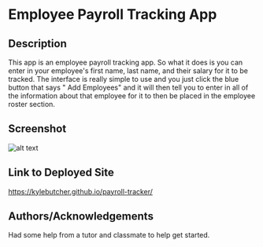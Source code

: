 # Employee Payroll Tracking App

## Description

This app is an employee payroll tracking app. So what it does is you can enter in your employee's first name, last name, and their salary for it to be tracked. The interface is really simple to use and you just click the blue button that says " Add Employees" and it will then tell you to enter in all of the information about that employee for it to then be placed in the employee roster section.

## Screenshot

![alt text](<Screenshot 2024-05-29 at 11.07.57 AM.png>)

## Link to Deployed Site
https://kylebutcher.github.io/payroll-tracker/

## Authors/Acknowledgements 
Had some help from a tutor and classmate to help get started. 